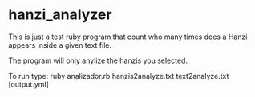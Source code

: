 hanzi_analyzer
==============
This is just a test ruby program that count who many times does a Hanzi
appears inside a given text file.

The program will only anylize the hanzis you selected.

To run type:
	ruby analizador.rb hanzis2analyze.txt text2analyze.txt [output.yml]


